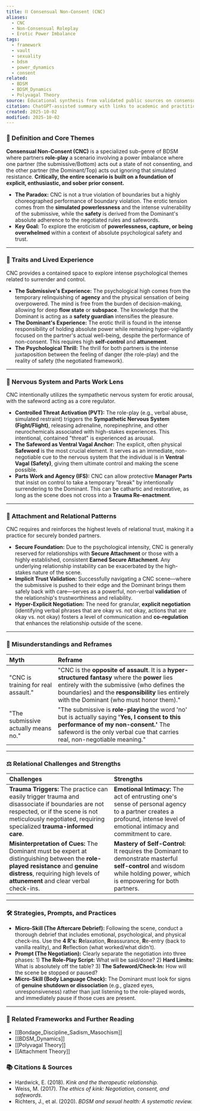 ```yaml
---
title: ⛓️ Consensual Non-Consent (CNC)
aliases:
  - CNC
  - Non-Consensual Roleplay
  - Erotic Power Imbalance
tags:
  - framework
  - vault
  - sexuality
  - bdsm
  - power_dynamics
  - consent
related:
  - BDSM
  - BDSM_Dynamics
  - Polyvagal Theory
source: Educational synthesis from validated public sources on consensual kink
citation: ChatGPT-assisted summary with links to academic and practitioner materials
created: 2025-10-02
modified: 2025-10-02
---
```


<!-- @format -->

### 🧩 Definition and Core Themes

**Consensual Non-Consent (CNC)** is a specialized sub-genre of BDSM where partners **role-play** a scenario involving a power imbalance where one partner (the submissive/Bottom) acts out a state of not consenting, and the other partner (the Dominant/Top) acts out ignoring that simulated resistance. **Critically, the entire scenario is built on a foundation of explicit, enthusiastic, and sober prior consent.**

- **The Paradox:** CNC is not a true violation of boundaries but a highly choreographed performance of boundary violation. The erotic tension comes from the **simulated powerlessness** and the intense vulnerability of the submissive, while the **safety** is derived from the Dominant's absolute adherence to the negotiated rules and safewords.
- **Key Goal:** To explore the eroticism of **powerlessness, capture, or being overwhelmed** within a context of absolute psychological safety and trust.

---

### 🌿 Traits and Lived Experience

CNC provides a contained space to explore intense psychological themes related to surrender and control.

- **The Submissive's Experience:** The psychological high comes from the temporary relinquishing of **agency** and the physical sensation of being overpowered. The mind is free from the burden of decision-making, allowing for deep **flow state** or **subspace**. The knowledge that the Dominant is acting as a **safety guardian** intensifies the pleasure.
- **The Dominant's Experience:** The erotic thrill is found in the intense responsibility of holding absolute power while remaining hyper-vigilantly focused on the partner's actual well-being, despite the performance of non-consent. This requires high **self-control** and **attunement**.
- **The Psychological Thrill:** The thrill for both partners is the intense juxtaposition between the feeling of danger (the role-play) and the reality of safety (the negotiated framework).

---

### 🧠 Nervous System and Parts Work Lens

CNC intentionally utilizes the sympathetic nervous system for erotic arousal, with the safeword acting as a core regulator.

- **Controlled Threat Activation (PVT):** The role-play (e.g., verbal abuse, simulated restraint) triggers the **Sympathetic Nervous System (Fight/Flight)**, releasing adrenaline, norepinephrine, and other neurochemicals associated with high-stakes experiences. This intentional, contained "threat" is experienced as arousal.
- **The Safeword as Ventral Vagal Anchor:** The explicit, often physical **Safeword** is the most crucial element. It serves as an immediate, non-negotiable cue to the nervous system that the individual is in **Ventral Vagal (Safety)**, giving them ultimate control and making the scene possible.
- **Parts Work and Agency (IFS):** CNC can allow protective **Manager Parts** that insist on control to take a temporary "break" by intentionally surrendering to the Dominant. This can be cathartic and restorative, as long as the scene does not cross into a **Trauma Re-enactment**.

---

### 💞 Attachment and Relational Patterns

CNC requires and reinforces the highest levels of relational trust, making it a practice for securely bonded partners.

- **Secure Foundation:** Due to the psychological intensity, CNC is generally reserved for relationships with **Secure Attachment** or those with a highly established, consistent **Earned Secure Attachment**. Any underlying relationship instability can be exacerbated by the high-stakes nature of the scene.
- **Implicit Trust Validation:** Successfully navigating a CNC scene—where the submissive is pushed to their edge and the Dominant brings them safely back with care—serves as a powerful, non-verbal **validation** of the relationship's trustworthiness and reliability.
- **Hyper-Explicit Negotiation:** The need for granular, **explicit negotiation** (identifying verbal phrases that are okay vs. not okay, actions that are okay vs. not okay) fosters a level of communication and **co-regulation** that enhances the relationship outside of the scene.

---

### 🔄 Misunderstandings and Reframes

| Myth                                | Reframe                                                                                                                                                                                                                                         |
| :---------------------------------- | :---------------------------------------------------------------------------------------------------------------------------------------------------------------------------------------------------------------------------------------------- |
| "CNC is training for real assault." | "CNC is the **opposite of assault**. It is a **hyper-structured fantasy** where the **power** lies entirely with the submissive (who defines the boundaries) and the **responsibility** lies entirely with the Dominant (who must honor them)." |
| "The submissive actually means no." | "The submissive is **role-playing** the word 'no' but is actually saying **'Yes, I consent to this performance of my non-consent.'** The safeword is the only verbal cue that carries real, non-negotiable meaning."                            |

---

### ⚖️ Relational Challenges and Strengths

| Challenges                                                                                                                                                                                                        | Strengths                                                                                                                                                                 |
| :---------------------------------------------------------------------------------------------------------------------------------------------------------------------------------------------------------------- | :------------------------------------------------------------------------------------------------------------------------------------------------------------------------ |
| **Trauma Triggers:** The practice can easily trigger trauma and disassociate if boundaries are not respected, or if the scene is not meticulously negotiated, requiring specialized **trauma-informed care**.     | **Emotional Intimacy:** The act of entrusting one's sense of personal agency to a partner creates a profound, intense level of emotional intimacy and commitment to care. |
| **Misinterpretation of Cues:** The Dominant must be expert at distinguishing between the **role-played resistance** and **genuine distress**, requiring high levels of **attunement** and clear verbal check-ins. | **Mastery of Self-Control:** It requires the Dominant to demonstrate masterful **self-control** and wisdom while holding power, which is empowering for both partners.    |

---

### 🛠️ Strategies, Prompts, and Practices

- **Micro-Skill (The Aftercare Debrief):** Following the scene, conduct a thorough debrief that includes emotional, psychological, and physical check-ins. Use the **4 R's:** **R**elaxation, **R**eassurance, **R**e-entry (back to vanilla reality), and **R**eflection (what worked/what didn't).
- **Prompt (The Negotiation):** Clearly separate the negotiation into three phases: 1) **The Role-Play Script:** What will be said/done? 2) **Hard Limits:** What is absolutely off the table? 3) **The Safeword/Check-In:** How will the scene be stopped or paused?
- **Micro-Skill (Body Language Check):** The Dominant must look for signs of **genuine shutdown or dissociation** (e.g., glazed eyes, unresponsiveness) rather than just listening to the role-played words, and immediately pause if those cues are present.

---

### 🔗 Related Frameworks and Further Reading

- [[Bondage_Discipline_Sadism_Masochism]]
- [[BDSM_Dynamics]]
- [[Polyvagal Theory]]
- [[Attachment Theory]]

### 📚 Citations & Sources

- Hardwick, E. (2018). _Kink and the therapeutic relationship._
- Weiss, M. (2017). _The ethics of kink: Negotiation, consent, and safewords._
- Richters, J., et al. (2020). _BDSM and sexual health: A systematic review._

